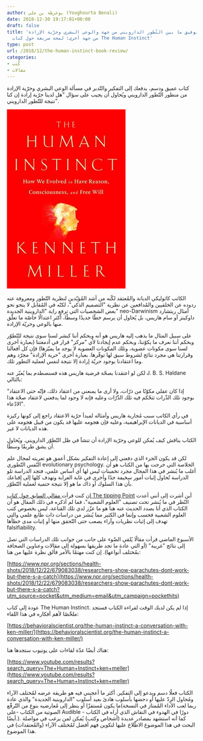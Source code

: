 ```yaml
---
author: يوغرطة بن علي (Youghourta Benali)
date: 2018-12-30 19:17:01+00:00
draft: false
title: 'هل يُمكن التوفيق ما بين التّطور الدارويني من جهة والوعي البشري وحرّية الإرادة
  من جهة أخرى: لمحة سريعة حول كتاب The Human Instinct'
type: post
url: /2018/12/the-human-instinct-book-review/
categories:
- كُتب
- مقالات
---
```


كتاب عميق ودسم، يدفعك إلى التفكير والتّدبر في مسألة الوعي البشري وحرّية الإرادة من منظور التّطور الدارويني ويُحاول أن يجيب على سؤال "هل لدينا حرّية إرادة إن كنا نتيجة للتّطور الدارويني".




[![](The-Human-Instinct.jpg)
](https://www.it-scoop.com/2018/12/the-human-instinct-book-review/the-human-instinct/)




الكاتب كاثوليكي الديانة والمُعتقد لكّنه من أشد المُؤيّدين لنظرية التّطور ومعروفة عنه ردوده عن الخلقيين والمُدافعين عن نظرية "التصميم الذكي"، لكنّه في المُقابل لا ينحو نحو بعض الشخصيات التي ترفع راية "الداروينية الجديدة" neo-Darwinism أمثال ريتشارد داوكينز أو سام هاريس، بل يُحاول أن يرسم خطًا جديدًا وسطًا، أكثر اعتدالًا خاصّة ما تعلّق منها بالوعي وحريّة الإرادة.




على سبيل المثال ما يذهب إليه هاريس هو أنه وبحكم أننا كبشر لسنا سوى نتيجة للتّطوّر وبحكم أننا نعرف ما يكوّننا، وبحكم عدم إيجادنا لأي "مركز" قرار في أدمغتنا (بعبارة أخرى لسنا سوى مكونات عضوية، وتلك المكونات العضوية لا يوجد ما يميّزها) فإن كل أفعالنا وقرارتنا هي مجرد نتائج لشروط سبق لها توفّرها. بعبارة أخرى "حرية الإرادة" مجرّد وهم وما اعتقادنا بوجود حريّة إرادة إلا نتيجة لنفس لعملية التطور تلك.




لكن لو اعتقدنا بصحّة فرضية هاريس هذه فسنصطدم بما يُعبّر عنه J. B. S. Haldane بالتالي:




“إذا كان عقلي مكوّنًا من ذرّات، ولا أرى ما يمنعني من اعتقاد ذلك، فإنّه حتى الاعتقاد بوجود تلك الذّرات تتحّكم فيه تلك الذّرّات وعليه فإنه لا وجود لما يدفعني لاعتقاد صحّة هذا الادّعاء".




في رأي الكاتب سبب مُحاربة هاريس وأمثاله لمبدأ حرّية الاعتقاد راجع إلى كونها ركيزة أساسية في الديانات الإبراهيمية، وعليه فإن هجومه عليها قد يكون من قبيل هجومه على هذه الديانات لا غير.




الكتاب يناقش كيف يُمكن للوعي وحرّية الإرادة أن تنشآ في ظل التّطوّر الدارويني. ويُحاول أن يشق طريقًا وسطًا.




لكن قد يكون الجزء الذي دفعني إلى إعادة التفكير بشكل أعمق هو تعريته لمجال علم النّفس التّطوري evolutionary psychology. الخلاصة التي خرجت بها من الكتاب هو أن أغلب ما يُنشر في هذا المجال مجرد تخمينات ليس لها أي أساس علمي، فتجد الدراسة تلو الدراسة تُحاول إثبات أمور سخيفة جدًا وأخرى في غاية الغرابة وتهدف كلها إلى إقناعك بأن هذا السلوك أو ذاك ما هو إلا نتيجة حتمية لعملية التّطوّر.




إن كنت قرأت[ مقالي السابق حول كتاب ](https://www.it-scoop.com/2018/12/the-tipping-point-book-review/)[The tipping Point](https://www.it-scoop.com/2018/12/the-tipping-point-book-review/) أين أشرت إلى أنني أعدت النّظر في ما يُنشر تحت تصنيف "العلوم الشعبية"، فما لم أذكره في ذلك المقال هو أن الكتاب الذي أنا بصدد الحديث عنه هنا هو ما عزّز لدي تلك القناعة، ليس بخصوص كتب العلوم الشعبية فحسب وإنما في الكثير مما يُنشر من دراسات ذات طابع علمي والتي تهدف إلى إثبات نظريات وآراء يصعب حتى التّحقق منها أو إثبات مدى خطأها falsifiability.




الأسبوع الماضي قرأت مقالًا يُلقي الضّوء على جانب من جوانب تلك الدراسات التي تصل إلى نتائج "غريبة" (أو التي عادة ما تجد طريقها بسهولة إلى مقالات وعناوين الصحافة بمُختلف أنواعها). إن كنت مهتمًا بالأمر فألق نظرة عليها من هنا:




[https://www.npr.org/sections/health-shots/2018/12/22/679083038/researchers-show-parachutes-dont-work-but-there-s-a-catch](https://www.npr.org/sections/health-shots/2018/12/22/679083038/researchers-show-parachutes-dont-work-but-there-s-a-catch?utm_source=pocket&utm_medium=email&utm_campaign=pockethits)




عودة إلى كتاب The Human Instinct. إذا لم يكن لديك الوقت لقراءة الكتاب فستجد ملخّصًا لأهم أفكاره في هذا اللقاء:




[https://behavioralscientist.org/the-human-instinct-a-conversation-with-ken-miller/](https://behavioralscientist.org/the-human-instinct-a-conversation-with-ken-miller/)




هناك أيضًا عدّة لقاءات على يوتيوب ستجدها هنا:




[https://www.youtube.com/results?search_query=The+Human+Instinct+ken+meller](https://www.youtube.com/results?search_query=The+Human+Instinct+ken+meller)




الكتاب فعلًا دسم ويدعو إلى التفكير. أكثر ما أعجبني فيه هو طريقة عرضه لمُختلف الآراء ومُحاول الردّ عليها أو دحضها بأسلوب هادئ بعيد أسلوب "الداروينية الجديدة" والذي عادة ما يكون مُستفزّا أو ينظر إلى مُعارضيه بنوع من التّرفّع(ربما لعب الأداء المُمتاز في النسخة الصوتية من الكتاب -على Audible - دورًا في الهدوء في النقاش الذي أراه في الكتاب أيضًا.). كما أنه استشهد بمصادر عديدة (أشخاص وكتب) يُمكن لمن يرغب في مواصلة البحث في هذا الموضوع الاطّلاع عليها لتكوين فهم أفضل لمُختلف الآراء (والمُعتقدات) في هذا الموضوع.

